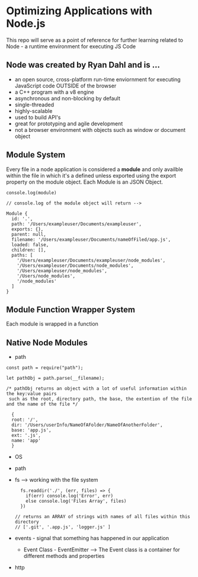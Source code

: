 # Optimizing Applications with Node.js

This repo will serve as a point of reference for further learning related to Node - a runtime environment for executing JS Code

## Node was created by Ryan Dahl and is ...

- an open source, cross-platform run-time enviornment for executing JavaScript code OUTSIDE of the browser
- a C++ program with a v8 engine
- asynchronous and non-blocking by default
- single-threaded
- highly-scalable
- used to build API's
- great for prototyping and agile development
- not a browser environment with objects such as window or document object

## Module System

Every file in a node application is considered a **module** and only availble within the file in which it's a defined unless exported using the export property on the module object. Each Module is an JSON Object.

```
console.log(module)

// console.log of the module object will return -->

Module {
  id: '.',
  path: '/Users/exampleuser/Documents/exampleuser',
  exports: {},
  parent: null,
  filename: '/Users/exampleuser/Documents/nameOfFiled/app.js',
  loaded: false,
  children: [],
  paths: [
    '/Users/exampleuser/Documents/exampleuser/node_modules',
    '/Users/exampleuser/Documents/node_modules',
    '/Users/exampleuser/node_modules',
    '/Users/node_modules',
    '/node_modules'
  ]
}
```

## Module Function Wrapper System

Each module is wrapped in a function

## Native Node Modules

- path

```
const path = require("path");

let pathObj = path.parse(__filename);

/* pathObj returns an object with a lot of useful information within the key:value pairs
 such as the root, directory path, the base, the extention of the file and the name of the file */

  {
  root: '/',
  dir: '/Users/userInfo/NameOfAFolder/NameOfAnotherFolder',
  base: 'app.js',
  ext: '.js',
  name: 'app'
  }

```

- OS
- path
- fs --> working with the file system

  ```const fs = require('fs')
    fs.readdir('./', (err, files) => {
      if(err) console.log('Error', err)
      else console.log('Files Array', files)
    })

  // returns an ARRAY of strings with names of all files within this directory
  // ['.git', '.app.js', 'logger.js' ]

  ```

- events - signal that something has happened in our application
  - Event Class - EventEmitter --> The Event class is a container for different methods and properties
- http
